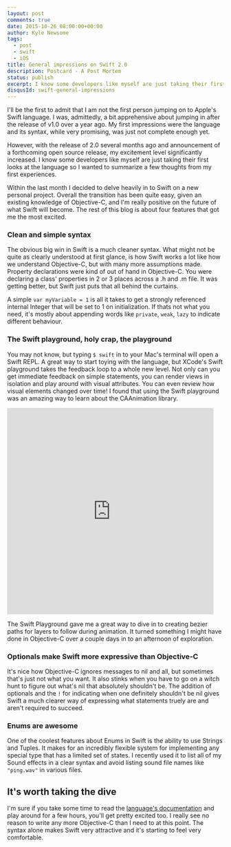 ```yaml
---
layout: post
comments: true
date: 2015-10-26 08:00:00+00:00
author: Kyle Newsome
tags:
  - post
  - swift
  - iOS
title: General impressions on Swift 2.0
description: Postcard - A Post Mortem
status: publish
excerpt: I know some developers like myself are just taking their first looks at the language so I wanted to summarize a few thoughts from my first experiences
disqusId: swift-general-impressions
---
```


I'll be the first to admit that I am not the first person jumping on to Apple's Swift language. I was, admittedly, a bit apprehensive about jumping in after the release of v1.0 over a year ago. My first impressions were the language and its syntax, while very promising, was just not complete enough yet. 

However, with the release of 2.0 several months ago and announcement of a forthcoming open source release, my excitement level significantly increased. I know some developers like myself are just taking their first looks at the language so I wanted to summarize a few thoughts from my first experiences.

Within the last month I decided to delve heavily in to Swift on a new personal project. Overall the transition has been quite easy, given an existing knowledge of Objective-C, and I'm really positive on the future of what Swift will become. The rest of this blog is about four features that got me the most excited.

### Clean and simple syntax

The obvious big win in Swift is a much cleaner syntax. What might not be quite as clearly understood at first glance, is how Swift works a lot like how we understand Objective-C, but with many more assumptions made. Property declarations were kind of out of hand in Objective-C. You were declaring a class' properties in 2 or 3 places across a .h and .m file. It was getting better, but Swift just puts that all behind the curtains.

A simple `var myVariable = 1` is all it takes to get a strongly referenced internal Integer that will be set to 1 on initialization. If thats not what you need, it's mostly about appending words like `private`, `weak`, `lazy` to indicate different behaviour.

### The Swift playground, holy crap, the playground

You may not know, but typing `$ swift` in to your Mac's terminal will open a Swift REPL. A great way to start toying with the language, but XCode's Swift playground takes the feedback loop to a whole new level. Not only can you get immediate feedback on simple statements, you can render views in isolation and play around with visual attributes. You can even review how visual elements changed over time! I found that using the Swift playground was an amazing way to learn about the CAAnimation library.

<iframe src="https://vine.co/v/e9qOTKO1Oix/embed/simple" width="480" height="480" frameborder="0"></iframe><script src="https://platform.vine.co/static/scripts/embed.js"></script>

The Swift Playground gave me a great way to dive in to creating bezier paths for layers to follow during animation. It turned something I might have done in Objective-C over a couple days in to an afternoon of exploration.

### Optionals make Swift more expressive than Objective-C

It's nice how Objective-C ignores messages to nil and all, but sometimes that's just not what you want. It also stinks when you have to go on a witch hunt to figure out what's nil that absolutely shouldn't be. The addition of optionals and the `!` for indicating when one definitely shouldn't be nil gives Swift a much clearer way of expressing what statements truely are and aren't required to succeed.

### Enums are awesome

One of the coolest features about Enums in Swift is the ability to use Strings and Tuples. It makes for an incredibly flexible system for implementing any special type that has a limited set of states. I recently used it to list all of my Sound effects in a clear syntax and avoid listing sound file names like `"ping.wav"` in various files.

## It's worth taking the dive

I'm sure if you take some time to read the [language's documentation][1] and play around for a few hours, you'll get pretty excited too. I really see no reason to write any more Objective-C than I need to at this point. The syntax alone makes Swift very attractive and it's starting to feel very comfortable.


[1]: https://developer.apple.com/library/prerelease/ios/documentation/Swift/Conceptual/Swift_Programming_Language/TheBasics.html#//apple_ref/doc/uid/TP40014097-CH5-ID309 "Swift Language Documentation"
